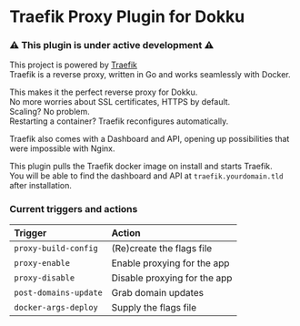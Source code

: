 Traefik Proxy Plugin for Dokku
======

### :warning: This plugin is under active development :warning:

This project is powered by [Traefik](https://traefik.io/)  
Traefik is a reverse proxy, written in Go and works seamlessly with Docker.

This makes it the perfect reverse proxy for Dokku.  
No more worries about SSL certificates, HTTPS by default.  
Scaling? No problem.  
Restarting a container? Traefik reconfigures automatically.  

Traefik also comes with a Dashboard and API, opening up possibilities that were impossible with Nginx.

This plugin pulls the Traefik docker image on install and starts Traefik.  
You will be able to find the dashboard and API at `traefik.yourdomain.tld` after installation.



### Current triggers and actions

| Trigger              | Action                       |
|:---------------------|:-----------------------------|
|`proxy-build-config`  | (Re)create the flags file    |
|`proxy-enable`        | Enable proxying for the app  |
|`proxy-disable`       | Disable proxying for the app |
|`post-domains-update` | Grab domain updates          |
|`docker-args-deploy`  | Supply the flags file        |
